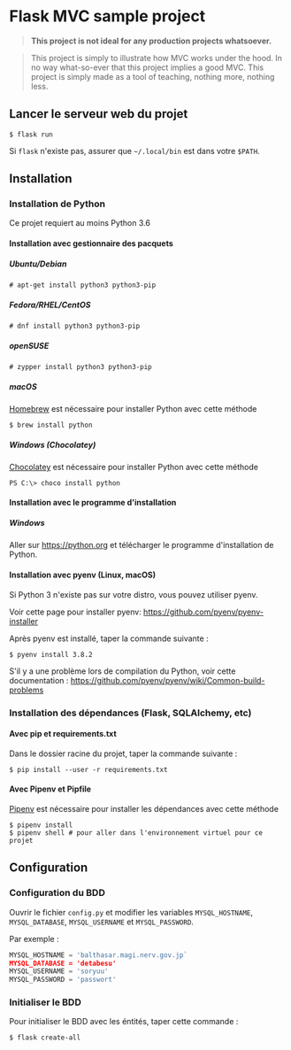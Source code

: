 # Flask MVC sample project

> **This project is not ideal for any production projects whatsoever.**


> This project is simply to illustrate how MVC works under the hood. In no way
> what-so-ever that this project implies a good MVC. This project is simply made
> as a tool of teaching, nothing more, nothing less.

## Lancer le serveur web du projet

```shell
$ flask run
```

Si `flask` n'existe pas, assurer que `~/.local/bin` est dans votre `$PATH`.

## Installation

### Installation de Python

Ce projet requiert au moins Python 3.6

#### Installation avec gestionnaire des pacquets

##### Ubuntu/Debian

```shell
# apt-get install python3 python3-pip
```

##### Fedora/RHEL/CentOS

```shell
# dnf install python3 python3-pip
```

##### openSUSE

```shell
# zypper install python3 python3-pip
```

##### macOS

[Homebrew][homebrew] est nécessaire pour installer Python avec cette méthode

```shell
$ brew install python
```

##### Windows (Chocolatey)

[Chocolatey][chocolatey] est nécessaire pour installer Python avec cette méthode

```shell
PS C:\> choco install python
```

#### Installation avec le programme d'installation

##### Windows

Aller sur https://python.org et télécharger le programme d'installation de Python.

#### Installation avec pyenv (Linux, macOS)

Si Python 3 n'existe pas sur votre distro, vous pouvez utiliser pyenv.

Voir cette page pour installer pyenv: https://github.com/pyenv/pyenv-installer

Après pyenv est installé, taper la commande suivante :

```shell
$ pyenv install 3.8.2
```

S'il y a une problème lors de compilation du Python, voir cette documentation :
https://github.com/pyenv/pyenv/wiki/Common-build-problems

### Installation des dépendances (Flask, SQLAlchemy, etc)

#### Avec pip et requirements.txt

Dans le dossier racine du projet, taper la commande suivante :

```shell
$ pip install --user -r requirements.txt
```

#### Avec Pipenv et Pipfile

[Pipenv][pipenv] est nécessaire pour installer les dépendances avec cette
méthode

```shell
$ pipenv install
$ pipenv shell # pour aller dans l'environnement virtuel pour ce projet
```


## Configuration

### Configuration du BDD

Ouvrir le fichier `config.py` et modifier les variables `MYSQL_HOSTNAME`,
`MYSQL_DATABASE`, `MYSQL_USERNAME` et `MYSQL_PASSWORD`.

Par exemple :

```python
MYSQL_HOSTNAME = 'balthasar.magi.nerv.gov.jp`
MYSQL_DATABASE = 'detabesu'
MYSQL_USERNAME = 'soryuu'
MYSQL_PASSWORD = 'passwort'
```

### Initialiser le BDD

Pour initialiser le BDD avec les éntités, taper cette commande :

```shell
$ flask create-all
```

[homebrew]: https://brew.sh
[chocolatey]: https://chocolatey.org
[pipenv]: https://github.com/pypa/pipenv
